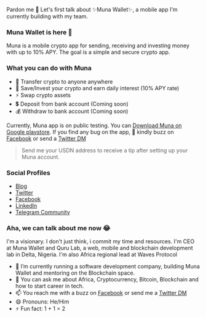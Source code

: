 Pardon me 🙏
Let's first talk about ✨Muna Wallet✨, a mobile app I'm currently building with my team.

### Muna Wallet is here 👋 

Muna is a mobile crypto app for sending, receiving and investing money with up to 10% APY. The goal is a simple and secure crypto app.


### What you can do with Muna
* 🚀 Transfer crypto to anyone anywhere
* 🌱 Save/Invest your crypto and earn daily interest (10% APY rate)
* ⚡ Swap crypto assets
* 💲  Deposit from bank account (Coming soon)
* 💰 Withdraw to bank account (Coming soon)

Currently, Muna app is on public testing. You can [Download Muna on Google playstore](https://play.google.com/store/apps/details?id=com.munawallet.muna). If you find any bug on the app, 🙏 kindly buzz on [Facebook](https://facebook.com/luckyhenrychuky) or send a [Twitter DM](https://twitter.com/luckyhenrychuky)
> Send me your USDN address to receive a tip after setting up your Muna account.

### Social Profiles
- [Blog](https://medium.com/munawallet)
- [Twitter](https://twitter.com/munawallet)
- [Facebook](https://facebook.com/munawallet)
- [LinkedIn](https://linkedin.com/company/munawallet)
- [Telegram Community](https://t.me/munacommunity)

### Aha, we can talk about me now 😂
I'm a visionary. I don't just think, i commit my time and resources. I'm CEO at Muna Wallet and Quru Lab, a web, mobile and blockchain development lab in Delta, Nigeria. I'm also Africa regional lead at Waves Protocol

- 🔭 I’m currently running a software development company, building Muna Wallet and mentoring on the Blockchain space.
- 💬 You can ask me about Africa, Cryptocurrency, Bitcoin, Blockchain and how to start career in tech.
- 📫 You reach me with a buzz on [Facebook](https://facebook.com/luckyhenrychuky) or send me a [Twitter DM](https://twitter.com/luckyhenrychuky)
- 😄 Pronouns: He/Him
- ⚡ Fun fact: 1 + 1 = 2


